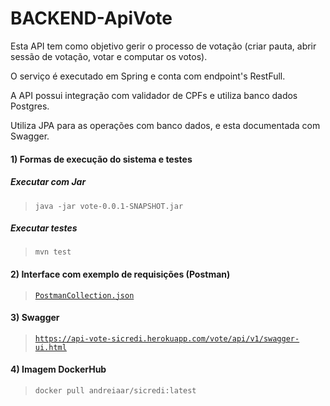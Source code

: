 # BACKEND-ApiVote

Esta API tem como objetivo gerir o processo de votação (criar pauta, abrir sessão de votação, votar e computar os votos).

O serviço é executado em Spring e conta com endpoint's RestFull.

A API possui integração com validador de CPFs e utiliza banco dados Postgres.

Utiliza JPA para as operações com banco dados, e esta documentada com Swagger.

#### 1) Formas de execução do sistema e testes

   ##### Executar com Jar 
   ><code>java -jar vote-0.0.1-SNAPSHOT.jar</code>

   ##### Executar testes 
   ><code>mvn test</code>

#### 2) Interface com exemplo de requisições (Postman)
><code>[PostmanCollection.json](Sicredi.postman_collection.json)</code>

#### 3) Swagger
><code>https://api-vote-sicredi.herokuapp.com/vote/api/v1/swagger-ui.html</code>

#### 4) Imagem DockerHub
><code>docker pull andreiaar/sicredi:latest</code>
